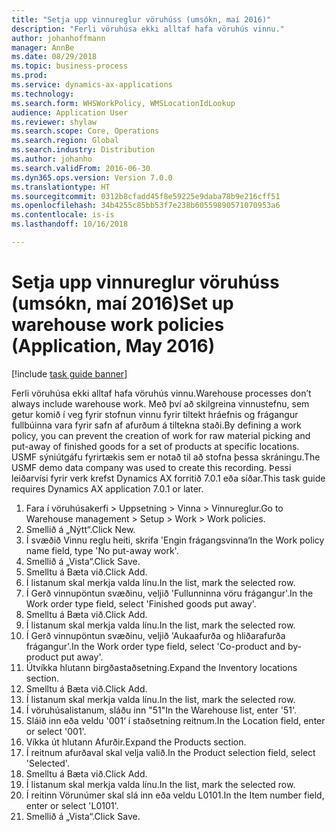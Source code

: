 ```yaml
--- 
title: "Setja upp vinnureglur vöruhúss (umsókn, maí 2016)"
description: "Ferli vöruhúsa ekki alltaf hafa vöruhús vinnu."
author: johanhoffmann
manager: AnnBe
ms.date: 08/29/2018
ms.topic: business-process
ms.prod: 
ms.service: dynamics-ax-applications
ms.technology: 
ms.search.form: WHSWorkPolicy, WMSLocationIdLookup
audience: Application User
ms.reviewer: shylaw
ms.search.scope: Core, Operations
ms.search.region: Global
ms.search.industry: Distribution
ms.author: johanho
ms.search.validFrom: 2016-06-30
ms.dyn365.ops.version: Version 7.0.0
ms.translationtype: HT
ms.sourcegitcommit: 0312b8cfadd45f8e59225e9daba78b9e216cff51
ms.openlocfilehash: 34b4255c85bb53f7e238b60559890571070953a6
ms.contentlocale: is-is
ms.lasthandoff: 10/16/2018

---
```

# <a name="set-up-warehouse-work-policies-application-may-2016"></a><span data-ttu-id="a0f2b-103">Setja upp vinnureglur vöruhúss (umsókn, maí 2016)</span><span class="sxs-lookup"><span data-stu-id="a0f2b-103">Set up warehouse work policies (Application, May 2016)</span></span>

[!include [task guide banner](../../includes/task-guide-banner.md)]

<span data-ttu-id="a0f2b-104">Ferli vöruhúsa ekki alltaf hafa vöruhús vinnu.</span><span class="sxs-lookup"><span data-stu-id="a0f2b-104">Warehouse processes don’t always include warehouse work.</span></span> <span data-ttu-id="a0f2b-105">Með því að skilgreina vinnustefnu, sem getur komið í veg fyrir stofnun vinnu fyrir tiltekt hráefnis og frágangur fullbúinna vara fyrir safn af afurðum á tiltekna staði.</span><span class="sxs-lookup"><span data-stu-id="a0f2b-105">By defining a work policy, you can prevent the creation of work for raw material picking and put-away of finished goods for a set of products at specific locations.</span></span> <span data-ttu-id="a0f2b-106">USMF sýniútgáfu fyrirtækis sem er notað til að stofna þessa skráningu.</span><span class="sxs-lookup"><span data-stu-id="a0f2b-106">The USMF demo data company was used to create this recording.</span></span> <span data-ttu-id="a0f2b-107">Þessi leiðarvísi fyrir verk krefst Dynamics AX forritið 7.0.1 eða síðar.</span><span class="sxs-lookup"><span data-stu-id="a0f2b-107">This task guide requires Dynamics AX application 7.0.1 or later.</span></span>

1. <span data-ttu-id="a0f2b-108">Fara í vöruhúsakerfi > Uppsetning > Vinna > Vinnureglur.</span><span class="sxs-lookup"><span data-stu-id="a0f2b-108">Go to Warehouse management > Setup > Work > Work policies.</span></span>
2. <span data-ttu-id="a0f2b-109">Smellið á „Nýtt“.</span><span class="sxs-lookup"><span data-stu-id="a0f2b-109">Click New.</span></span>
3. <span data-ttu-id="a0f2b-110">Í svæðið Vinnu reglu heiti, skrifa 'Engin frágangsvinna‘</span><span class="sxs-lookup"><span data-stu-id="a0f2b-110">In the Work policy name field, type 'No put-away work'.</span></span>
4. <span data-ttu-id="a0f2b-111">Smellið á „Vista“.</span><span class="sxs-lookup"><span data-stu-id="a0f2b-111">Click Save.</span></span>
5. <span data-ttu-id="a0f2b-112">Smelltu á Bæta við.</span><span class="sxs-lookup"><span data-stu-id="a0f2b-112">Click Add.</span></span>
6. <span data-ttu-id="a0f2b-113">Í listanum skal merkja valda línu.</span><span class="sxs-lookup"><span data-stu-id="a0f2b-113">In the list, mark the selected row.</span></span>
7. <span data-ttu-id="a0f2b-114">Í Gerð vinnupöntun svæðinu, veljið 'Fullunninna vöru frágangur'.</span><span class="sxs-lookup"><span data-stu-id="a0f2b-114">In the Work order type field, select 'Finished goods put away'.</span></span>
8. <span data-ttu-id="a0f2b-115">Smelltu á Bæta við.</span><span class="sxs-lookup"><span data-stu-id="a0f2b-115">Click Add.</span></span>
9. <span data-ttu-id="a0f2b-116">Í listanum skal merkja valda línu.</span><span class="sxs-lookup"><span data-stu-id="a0f2b-116">In the list, mark the selected row.</span></span>
10. <span data-ttu-id="a0f2b-117">Í Gerð vinnupöntun svæðinu, veljið 'Aukaafurða og hliðarafurða frágangur'.</span><span class="sxs-lookup"><span data-stu-id="a0f2b-117">In the Work order type field, select 'Co-product and by-product put away'.</span></span>
11. <span data-ttu-id="a0f2b-118">Útvíkka hlutann birgðastaðsetning.</span><span class="sxs-lookup"><span data-stu-id="a0f2b-118">Expand the Inventory locations section.</span></span>
12. <span data-ttu-id="a0f2b-119">Smelltu á Bæta við.</span><span class="sxs-lookup"><span data-stu-id="a0f2b-119">Click Add.</span></span>
13. <span data-ttu-id="a0f2b-120">Í listanum skal merkja valda línu.</span><span class="sxs-lookup"><span data-stu-id="a0f2b-120">In the list, mark the selected row.</span></span>
14. <span data-ttu-id="a0f2b-121">Í vöruhúsalistanum, sláðu inn "51"</span><span class="sxs-lookup"><span data-stu-id="a0f2b-121">In the Warehouse list, enter '51'.</span></span>
15. <span data-ttu-id="a0f2b-122">Sláið inn eða veldu '001‘ í staðsetning reitnum.</span><span class="sxs-lookup"><span data-stu-id="a0f2b-122">In the Location field, enter or select '001'.</span></span>
16. <span data-ttu-id="a0f2b-123">Víkka út hlutann Afurðir.</span><span class="sxs-lookup"><span data-stu-id="a0f2b-123">Expand the Products section.</span></span>
17. <span data-ttu-id="a0f2b-124">Í reitnum afurðaval skal velja valið.</span><span class="sxs-lookup"><span data-stu-id="a0f2b-124">In the Product selection field, select 'Selected'.</span></span>
18. <span data-ttu-id="a0f2b-125">Smelltu á Bæta við.</span><span class="sxs-lookup"><span data-stu-id="a0f2b-125">Click Add.</span></span>
19. <span data-ttu-id="a0f2b-126">Í listanum skal merkja valda línu.</span><span class="sxs-lookup"><span data-stu-id="a0f2b-126">In the list, mark the selected row.</span></span>
20. <span data-ttu-id="a0f2b-127">Í reitinn Vörunúmer skal slá inn eða veldu L0101.</span><span class="sxs-lookup"><span data-stu-id="a0f2b-127">In the Item number field, enter or select 'L0101'.</span></span>
21. <span data-ttu-id="a0f2b-128">Smellið á „Vista“.</span><span class="sxs-lookup"><span data-stu-id="a0f2b-128">Click Save.</span></span>


